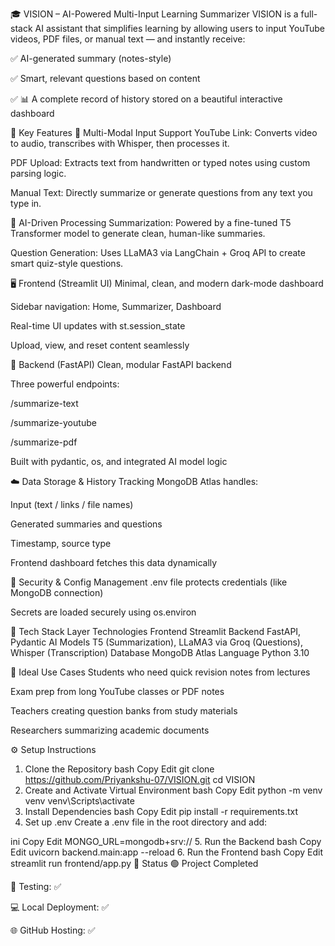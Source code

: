 🎓 VISION – AI-Powered Multi-Input Learning Summarizer
VISION is a full-stack AI assistant that simplifies learning by allowing users to input YouTube videos, PDF files, or manual text — and instantly receive:

✅ AI-generated summary (notes-style)

✅ Smart, relevant questions based on content

✅ 📊 A complete record of history stored on a beautiful interactive dashboard

🚀 Key Features
🔗 Multi-Modal Input Support
YouTube Link: Converts video to audio, transcribes with Whisper, then processes it.

PDF Upload: Extracts text from handwritten or typed notes using custom parsing logic.

Manual Text: Directly summarize or generate questions from any text you type in.

🧠 AI-Driven Processing
Summarization: Powered by a fine-tuned T5 Transformer model to generate clean, human-like summaries.

Question Generation: Uses LLaMA3 via LangChain + Groq API to create smart quiz-style questions.

🖥️ Frontend (Streamlit UI)
Minimal, clean, and modern dark-mode dashboard

Sidebar navigation: Home, Summarizer, Dashboard

Real-time UI updates with st.session_state

Upload, view, and reset content seamlessly

🧪 Backend (FastAPI)
Clean, modular FastAPI backend

Three powerful endpoints:

/summarize-text

/summarize-youtube

/summarize-pdf

Built with pydantic, os, and integrated AI model logic

☁️ Data Storage & History Tracking
MongoDB Atlas handles:

Input (text / links / file names)

Generated summaries and questions

Timestamp, source type

Frontend dashboard fetches this data dynamically

🔐 Security & Config Management
.env file protects credentials (like MongoDB connection)

Secrets are loaded securely using os.environ

📁 Tech Stack
Layer	Technologies
Frontend	Streamlit
Backend	FastAPI, Pydantic
AI Models	T5 (Summarization), LLaMA3 via Groq (Questions), Whisper (Transcription)
Database	MongoDB Atlas
Language	Python 3.10

🧠 Ideal Use Cases
Students who need quick revision notes from lectures

Exam prep from long YouTube classes or PDF notes

Teachers creating question banks from study materials

Researchers summarizing academic documents

⚙️ Setup Instructions
1. Clone the Repository
bash
Copy
Edit
git clone https://github.com/Priyankshu-07/VISION.git
cd VISION
2. Create and Activate Virtual Environment
bash
Copy
Edit
python -m venv venv
venv\Scripts\activate
3. Install Dependencies
bash
Copy
Edit
pip install -r requirements.txt
4. Set up .env
Create a .env file in the root directory and add:

ini
Copy
Edit
MONGO_URL=mongodb+srv://<your-db-url>
5. Run the Backend
bash
Copy
Edit
uvicorn backend.main:app --reload
6. Run the Frontend
bash
Copy
Edit
streamlit run frontend/app.py
📌 Status
🟢 Project Completed

🧪 Testing: ✅

💻 Local Deployment: ✅

🌐 GitHub Hosting: ✅